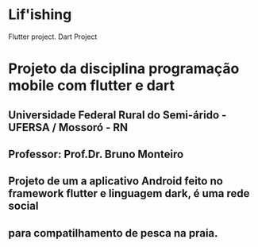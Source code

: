 # Lif'ishing

Flutter project.
Dart Project

# Projeto da disciplina programação mobile com flutter e dart
## Universidade Federal Rural do Semi-árido - UFERSA / Mossoró - RN
## Professor: Prof.Dr. Bruno Monteiro


## Projeto de um a aplicativo Android feito no framework flutter e linguagem dark, é uma rede social 
## para compatilhamento de pesca na praia. 


